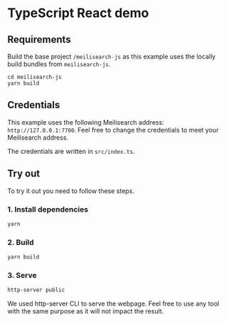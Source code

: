 # TypeScript React demo

## Requirements

Build the base project `/meilisearch-js` as this example uses the locally build bundles from `meilisearch-js`.

```
cd meilisearch-js
yarn build
```

## Credentials

This example uses the following Meilisearch address: `http://127.0.0.1:7700`. Feel free to change the credentials to meet your Meilisearch address.

The credentials are written in `src/index.ts`.

## Try out

To try it out you need to follow these steps.

### 1. Install dependencies

```bash
yarn
```

### 2. Build

```bash
yarn build
```

### 3. Serve

```bash
http-server public
```

We used http-server CLI to serve the webpage. Feel free to use any tool with the same purpose as it will not impact the result.

